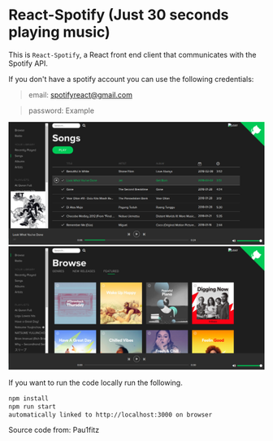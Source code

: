 # React-Spotify (Just 30 seconds playing music)

This is `React-Spotify`, a React front end client that communicates with the Spotify API.

If you don't have a spotify account you can use the following credentials:

> email: spotifyreact@gmail.com

> password: Example


![alt text](https://github.com/aditiadj/react-music-api/blob/master/spotifysongs.png "Song")
![alt text](https://github.com/aditiadj/react-music-api/blob/master/spotifybrowse.png "Browse")

If you want to run the code locally run the following.

```
npm install
npm run start
automatically linked to http://localhost:3000 on browser
```

Source code from: Pau1fitz
